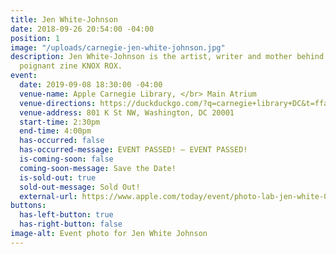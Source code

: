 ```yaml
---
title: Jen White-Johnson
date: 2018-09-26 20:54:00 -04:00
position: 1
image: "/uploads/carnegie-jen-white-johnson.jpg"
description: Jen White-Johnson is the artist, writer and mother behind the remarkably
  poignant zine KNOX ROX.
event:
  date: 2019-09-08 18:30:00 -04:00
  venue-name: Apple Carnegie Library, </br> Main Atrium
  venue-directions: https://duckduckgo.com/?q=carnegie+library+DC&t=ffab&ia=web&iaxm=maps&iai=apple-carnegie-library-washington
  venue-address: 801 K St NW, Washington, DC 20001
  start-time: 2:30pm
  end-time: 4:00pm
  has-occurred: false
  has-occurred-message: EVENT PASSED! — EVENT PASSED!
  is-coming-soon: false
  coming-soon-message: Save the Date!
  is-sold-out: true
  sold-out-message: Sold Out!
  external-url: https://www.apple.com/today/event/photo-lab-jen-white-090819/6569989226447144557/?sn=R516
buttons:
  has-left-button: true
  has-right-button: false
image-alt: Event photo for Jen White Johnson
---
```


